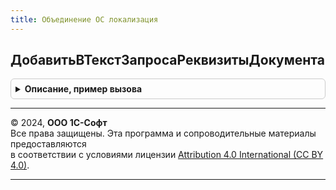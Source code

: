 ```yaml
---
title: Объединение ОС локализация
---
```



## ДобавитьВТекстЗапросаРеквизитыДокумента
<details style="margin: 1em 0; padding: 0.5em; border: 1px solid #ccc; border-radius: 6px;">

<summary style="font-weight: bold; cursor: pointer;">Описание, пример вызова</summary>

```bsl

// Добавляет в текст запроса реквизиты шапки документа.
//  Реквизиты добавляются вместо параметра "&ОбъединениеОС_РеквизитыДокумента".
//
// Параметры:
//  ТекстЗапроса - Строка				 - Исходный текст запроса.
//  ИмяТаблицы	 - Строка, Неопределено	 - Синоним таблицы документа в запросе.
//  	Для получения пустых значений нужно передать "Неопределено".
//
Процедура ДобавитьВТекстЗапросаРеквизитыДокумента(ТекстЗапроса, ИмяТаблицы = Неопределено) Экспорт
```

Пример вызова
```bsl
ОбъединениеОСЛокализация.ДобавитьВТекстЗапросаРеквизитыДокумента(ТекстЗапроса, ИмяТаблицы);
```
</details>

---

© 2024, **ООО 1С-Софт**  
Все права защищены. Эта программа и сопроводительные материалы предоставляются  
в соответствии с условиями лицензии [Attribution 4.0 International (CC BY 4.0)](https://creativecommons.org/licenses/by/4.0/legalcode).

---
